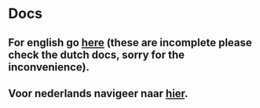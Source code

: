 # Docs


## For english go [here](documentation) (these are incomplete please check the dutch docs, sorry for the inconvenience).
## Voor nederlands navigeer naar [hier](documentatie).
